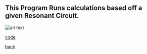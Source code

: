 ## This Program Runs calculations based off a given Resonant Circuit.

![alt text](https://littlerichey.github.io/HSProgrammingPortfolio/Year2code/images/ResCir.png)

[code](https://github.com/littlerichey/HSProgrammingPortfolio/tree/master/Year2code/ResonantCircuit)

[back](https://littlerichey.github.io/HSProgrammingPortfolio/Year2code)
